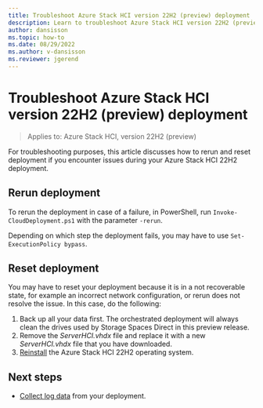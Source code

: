 ```yaml
---
title: Troubleshoot Azure Stack HCI version 22H2 (preview) deployment
description: Learn to troubleshoot Azure Stack HCI version 22H2 (preview)
author: dansisson
ms.topic: how-to
ms.date: 08/29/2022
ms.author: v-dansisson
ms.reviewer: jgerend
---
```


# Troubleshoot Azure Stack HCI version 22H2 (preview) deployment

> Applies to: Azure Stack HCI, version 22H2 (preview)

For troubleshooting purposes, this article discusses how to rerun and reset deployment if you encounter issues during your Azure Stack HCI 22H2 deployment.

<!---Also see [Known issues for Azure Stack HCI version 22H2](deployment-tool-known-issues.md).--->

## Rerun deployment

To rerun the deployment in case of a failure, in PowerShell, run `Invoke-CloudDeployment.ps1` with the parameter `-rerun`.

Depending on which step the deployment fails, you may have to use `Set-ExecutionPolicy bypass`.

## Reset deployment

You may have to reset your deployment because it is in a not recoverable state, for example an incorrect network configuration, or rerun does not resolve the issue. In this case, do the following:

1. Back up all your data first. The orchestrated deployment will always clean the drives used by Storage Spaces Direct in this preview release.
1. Remove the *ServerHCI.vhdx* file and replace it with a new *ServerHCI.vhdx* file that you have downloaded.
1. [Reinstall](deployment-tool-install-os.md) the Azure Stack HCI 22H2 operating system.

## Next steps

- [Collect log data](deploy/deployment-tool-introduction.md) from your deployment.
<!---- View [known issues](deployment-tool-known-issues.md) for Azure Stack HCI version 22H2--->